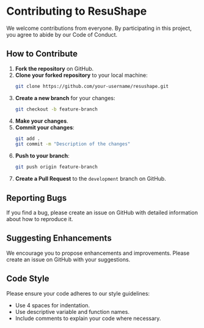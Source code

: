 # Contributing to ResuShape

We welcome contributions from everyone. By participating in this project, you agree to abide by our Code of Conduct.

## How to Contribute
1. **Fork the repository** on GitHub.
2. **Clone your forked repository** to your local machine:
    ```sh
    git clone https://github.com/your-username/resushape.git
    ```
3. **Create a new branch** for your changes:
    ```sh
    git checkout -b feature-branch
    ```
4. **Make your changes**.
5. **Commit your changes**:
    ```sh
    git add .
    git commit -m "Description of the changes"
    ```
6. **Push to your branch**:
    ```sh
    git push origin feature-branch
    ```
7. **Create a Pull Request** to the `development` branch on GitHub.

## Reporting Bugs
If you find a bug, please create an issue on GitHub with detailed information about how to reproduce it.

## Suggesting Enhancements
We encourage you to propose enhancements and improvements. Please create an issue on GitHub with your suggestions.

## Code Style
Please ensure your code adheres to our style guidelines:
- Use 4 spaces for indentation.
- Use descriptive variable and function names.
- Include comments to explain your code where necessary.